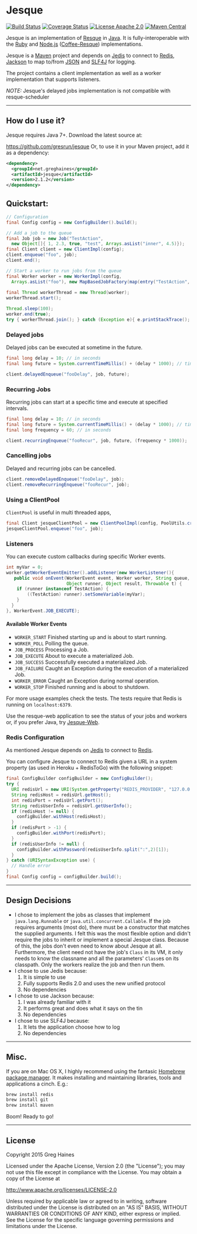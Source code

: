 # Jesque

[![Build Status](http://img.shields.io/travis/gresrun/jesque.svg)](https://travis-ci.org/gresrun/jesque) [![Coverage Status](http://img.shields.io/coveralls/gresrun/jesque.svg)](https://coveralls.io/r/gresrun/jesque) [![License Apache 2.0](http://img.shields.io/badge/license-Apache%202.0-blue.svg)](https://github.com/gresrun/jesque/blob/master/LICENSE) [![Maven Central](https://img.shields.io/maven-central/v/net.greghaines/jesque.svg)](http://search.maven.org/#search%7Cgav%7C1%7Cg%3A%22net.greghaines%22%20AND%20a%3A%22jesque%22)

Jesque is an implementation of [Resque](https://github.com/resque/resque) in [Java](http://www.oracle.com/technetwork/java/index.html). It is fully-interoperable with the [Ruby](http://www.ruby-lang.org/en/) and [Node.js](http://nodejs.org/) ([Coffee-Resque](https://github.com/technoweenie/coffee-resque)) implementations.

Jesque is a [Maven](http://maven.apache.org/) project and depends on [Jedis](https://github.com/xetorthio/jedis) to connect to [Redis](http://redis.io/), [Jackson](https://github.com/FasterXML/jackson) to map to/from [JSON](http://json.org/) and [SLF4J](http://slf4j.org/) for logging.

The project contains a client implementation as well as a worker implementation that supports listeners.

*NOTE:* Jesque's delayed jobs implementation is not compatible with resque-scheduler

***

## How do I use it?

Jesque requires Java 7+. Download the latest source at:

  https://github.com/gresrun/jesque
Or, to use it in your Maven project, add it as a dependency:

```xml
<dependency>
  <groupId>net.greghaines</groupId>
  <artifactId>jesque</artifactId>
  <version>2.1.2</version>
</dependency>
```

## Quickstart:

```java
// Configuration
final Config config = new ConfigBuilder().build();

// Add a job to the queue
final Job job = new Job("TestAction",
  new Object[]{ 1, 2.3, true, "test", Arrays.asList("inner", 4.5)});
final Client client = new ClientImpl(config);
client.enqueue("foo", job);
client.end();

// Start a worker to run jobs from the queue
final Worker worker = new WorkerImpl(config,
  Arrays.asList("foo"), new MapBasedJobFactory(map(entry("TestAction", TestAction.class))));
  
final Thread workerThread = new Thread(worker);
workerThread.start();

Thread.sleep(100);
worker.end(true);
try { workerThread.join(); } catch (Exception e){ e.printStackTrace(); }
```

### Delayed jobs
Delayed jobs can be executed at sometime in the future.
```java
final long delay = 10; // in seconds
final long future = System.currentTimeMillis() + (delay * 1000); // timestamp

client.delayedEnqueue("fooDelay", job, future);
```

### Recurring Jobs
Recurring jobs can start at a specific time and execute at specified intervals. 
```java
final long delay = 10; // in seconds
final long future = System.currentTimeMillis() + (delay * 1000); // timestamp
final long frequency = 60; // in seconds

client.recurringEnqueue("fooRecur", job, future, (frequency * 1000));
```

### Cancelling jobs
Delayed and recurring jobs can be cancelled.
```java
client.removeDelayedEnqueue("fooDelay", job);
client.removeRecurringEnqueue("fooRecur", job);
```

### Using a ClientPool
`ClientPool` is useful in multi threaded apps, 
```java
final Client jesqueClientPool = new ClientPoolImpl(config, PoolUtils.createJedisPool(config));
jesqueClientPool.enqueue("foo", job);
```

### Listeners
You can execute custom callbacks during specific Worker events.
```java
int myVar = 0;
worker.getWorkerEventEmitter().addListener(new WorkerListener(){
   public void onEvent(WorkerEvent event, Worker worker, String queue, Job job, 
					   Object runner, Object result, Throwable t) {
    if (runner instanceof TestAction) {
        ((TestAction) runner).setSomeVariable(myVar);
    }
  }
}, WorkerEvent.JOB_EXECUTE);
```

#### Available Worker Events

* `WORKER_START` Finished starting up and is about to start running.
* `WORKER_POLL` Polling the queue.
* `JOB_PROCESS` Processing a Job.
* `JOB_EXECUTE` About to execute a materialized Job.
* `JOB_SUCCESS` Successfully executed a materialized Job.
* `JOB_FAILURE` Caught an Exception during the execution of a materialized Job.
* `WORKER_ERROR` Caught an Exception during normal operation.
* `WORKER_STOP` Finished running and is about to shutdown.

For more usage examples check the tests. The tests require that Redis is running on `localhost:6379`.

Use the resque-web application to see the status of your jobs and workers or, if you prefer Java, try [Jesque-Web](https://github.com/gresrun/jesque-web).

### Redis Configuration

As mentioned Jesque depends on [Jedis](https://github.com/xetorthio/jedis) to connect to [Redis](http://redis.io/).

You can configure Jesque to connect to Redis given a URL in a system property (as used in Heroku + RedisToGo) with the following snippet:

```java
final ConfigBuilder configBuilder = new ConfigBuilder();
try {
  URI redisUrl = new URI(System.getProperty("REDIS_PROVIDER", "127.0.0.1"));
  String redisHost = redisUrl.getHost();
  int redisPort = redisUrl.getPort();
  String redisUserInfo = redisUrl.getUserInfo();
  if (redisHost != null) {
    configBuilder.withHost(redisHost);
  }
  if (redisPort > -1) {
    configBuilder.withPort(redisPort);
  }
  if (redisUserInfo != null) {
    configBuilder.withPassword(redisUserInfo.split(":",2)[1]);
  }
} catch (URISyntaxException use) {
  // Handle error
}
final Config config = configBuilder.build();
```

***

## Design Decisions

* I chose to implement the jobs as classes that implement `java.lang.Runnable` or `java.util.concurrent.Callable`. If the job requires arguments (most do), there must be a constructor that matches the supplied arguments. I felt this was the most flexible option and didn't require the jobs to inherit or implement a special Jesque class. Because of this, the jobs don't even need to know about Jesque at all. Furthermore, the client need not have the job's `Class` in its VM, it only needs to know the classname and all the parameters' `Class`es on its classpath. Only the workers realize the job and then run them.
* I chose to use Jedis because:
  1. It is simple to use
  2. Fully supports Redis 2.0 and uses the new unified protocol
  3. No dependencies
* I chose to use Jackson because:
  1. I was already familiar with it
  2. It performs great and does what it says on the tin
  3. No dependencies
* I chose to use SLF4J because:
  1. It lets the application choose how to log
  2. No dependencies

***

## Misc.

If you are on Mac OS X, I highly recommend using the fantasic [Homebrew package manager](https://github.com/mxcl/homebrew). It makes installing and maintaining libraries, tools and applications a cinch. E.g.:

```bash
brew install redis
brew install git
brew install maven
```

Boom! Ready to go!

***

## License

Copyright 2015 Greg Haines

Licensed under the Apache License, Version 2.0 (the "License");
you may not use this file except in compliance with the License.
You may obtain a copy of the License at

   <http://www.apache.org/licenses/LICENSE-2.0>

Unless required by applicable law or agreed to in writing, software
distributed under the License is distributed on an "AS IS" BASIS,
WITHOUT WARRANTIES OR CONDITIONS OF ANY KIND, either express or implied.
See the License for the specific language governing permissions and
limitations under the License.
